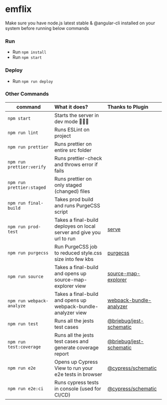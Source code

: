 # emflix

Make sure you have node.js latest stable & @angular-cli installed on your system before running below commands

### Run

- Run `npm install`
- Run `npm start`

### Deploy

- Run `npm run deploy`

### Other Commands

| command                   | What it does?                                                        | Thanks to Plugin                                                                 |
| ------------------------- | :------------------------------------------------------------------- | :------------------------------------------------------------------------------- |
| `npm start`               | Starts the server in dev mode 🤷🏻‍♂️                                     |                                                                                  |
| `npm run lint`            | Runs ESLint on project                                               |                                                                                  |
| `npm run prettier`        | Runs prettier on entire src folder                                   |                                                                                  |
| `npm run prettier:verify` | Runs prettier-check and throws error if fails                        |                                                                                  |
| `npm run prettier:staged` | Runs prettier on only staged (changed) files                         |                                                                                  |
| `npm run final-build`     | Takes prod build and runs PurgeCSS script                            |                                                                                  |
| `npm run prod-test`       | Takes a final-build deployes on local server and give you url to run | [serve](https://www.npmjs.com/package/serve)                                     |
| `npm run purgecss`        | Run PurgeCSS job to reduced style.css size into few kbs              | [purgecss](https://www.npmjs.com/package/purgecss)                               |
| `npm run source`          | Takes a final-build and opens up source-map-explorer view            | [source-map-explorer](https://www.npmjs.com/package/source-map-explorer)         |
| `npm run webpack-analyze` | Takes a final-build and opens up webpack-bundle-analyzer view        | [webpack-bundle-analyzer](https://www.npmjs.com/package/webpack-bundle-analyzer) |
| `npm run test`            | Runs all the jests test cases                                        | [@briebug/jest-schematic](https://www.npmjs.com/package/@briebug/jest-schematic) |
| `npm run test:coverage`   | Runs all the jests test cases and generate coverage report           | [@briebug/jest-schematic](https://www.npmjs.com/package/@briebug/jest-schematic) |
| `npm run e2e`             | Opens up Cypress View to run your e2e tests in browser               | [@cypress/schematic](https://www.npmjs.com/package/@cypress/schematic)           |
| `npm run e2e:ci`          | Runs cypress tests in console (used for CI/CD)                       | [@cypress/schematic](https://www.npmjs.com/package/@cypress/schematic)           |
